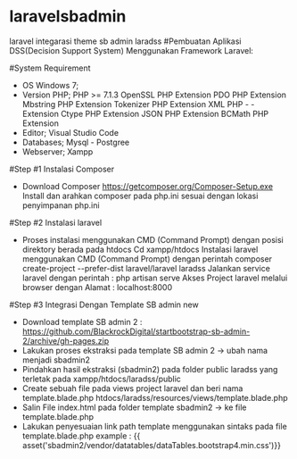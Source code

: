 # laravelsbadmin
laravel integarasi theme sb admin
laradss
#Pembuatan Aplikasi DSS(Decision Support System) Menggunakan Framework Laravel:

#System Requirement
- OS Windows 7;
- Version PHP; PHP >= 7.1.3 OpenSSL PHP Extension PDO PHP Extension Mbstring PHP Extension Tokenizer PHP Extension XML PHP - - Extension Ctype PHP Extension JSON PHP Extension BCMath PHP Extension
- Editor; Visual Studio Code
- Databases; Mysql - Postgree
- Webserver; Xampp

#Step #1 Instalasi Composer

- Download Composer https://getcomposer.org/Composer-Setup.exe Install dan arahkan composer pada php.ini sesuai dengan lokasi penyimpanan php.ini

#Step #2 Instalasi laravel

- Proses instalasi menggunakan CMD (Command Prompt) dengan posisi direktory berada pada htdocs Cd xampp/htdocs
Instalasi laravel menggunakan CMD (Command Prompt) dengan perintah composer create-project --prefer-dist laravel/laravel laradss
Jalankan service laravel dengan perintah : php artisan serve
Akses Project laravel melalui browser dengan Alamat : localhost:8000

#Step #3 Integrasi Dengan Template SB admin new

- Download template SB admin 2 : https://github.com/BlackrockDigital/startbootstrap-sb-admin-2/archive/gh-pages.zip
- Lakukan proses ekstraksi pada template SB admin 2 -> ubah nama menjadi sbadmin2
- Pindahkan hasil ekstraksi (sbadmin2) pada folder public laradss yang terletak pada xampp/htdocs/laradss/public
- Create sebuah file pada views project laravel dan beri nama template.blade.php htdocs/laradss/resources/views/template.blade.php
- Salin File index.html pada folder template sbadmin2 -> ke file template.blade.php
- Lakukan penyesuaian link path template menggunakan sintaks pada file template.blade.php example : {{ asset('sbadmin2/vendor/datatables/dataTables.bootstrap4.min.css')}}
